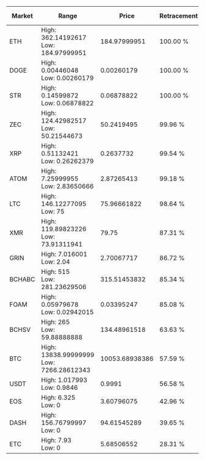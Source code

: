 | Market | Range | Price| Retracement | Doubles to 50% |
| --- | --- | --- | --- | --- |
| ETH | High: 362.14192617<br />Low: 184.97999951 | 184.97999951 | 100.00 % | 1.48 |
| DOGE | High: 0.00446048<br />Low: 0.00260179 | 0.00260179 | 100.00 % | 1.36 |
| STR | High: 0.14599872<br />Low: 0.06878822 | 0.06878822 | 100.00 % | 1.56 |
| ZEC | High: 124.42982517<br />Low: 50.21544673 | 50.2419495 | 99.96 % | 1.74 |
| XRP | High: 0.51132421<br />Low: 0.26262379 | 0.2637732 | 99.54 % | 1.47 |
| ATOM | High: 7.25999955<br />Low: 2.83650666 | 2.87265413 | 99.18 % | 1.76 |
| LTC | High: 146.12277095<br />Low: 75 | 75.96661822 | 98.64 % | 1.46 |
| XMR | High: 119.89823226<br />Low: 73.91311941 | 79.75 | 87.31 % | 1.22 |
| GRIN | High: 7.016001<br />Low: 2.04 | 2.70067717 | 86.72 % | 1.68 |
| BCHABC | High: 515<br />Low: 281.23629506 | 315.51453832 | 85.34 % | 1.26 |
| FOAM | High: 0.05979678<br />Low: 0.02942015 | 0.03395247 | 85.08 % | 1.31 |
| BCHSV | High: 265<br />Low: 59.88888888 | 134.48961518 | 63.63 % | 1.21 |
| BTC | High: 13838.99999999<br />Low: 7266.28612343 | 10053.68938386 | 57.59 % | 1.05 |
| USDT | High: 1.017993<br />Low: 0.9846 | 0.9991 | 56.58 % | 1.00 |
| EOS | High: 6.325<br />Low: 0 | 3.60796075 | 42.96 % | 0.00 |
| DASH | High: 156.76799997<br />Low: 0 | 94.61545289 | 39.65 % | 0.00 |
| ETC | High: 7.93<br />Low: 0 | 5.68506552 | 28.31 % | 0.00 |
